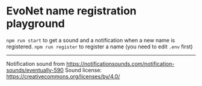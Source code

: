# EvoNet name registration playground

`npm run start` to get a sound and a notification when a new name is registered.
`npm run register` to register a name (you need to edit `.env` first)

---

Notification sound from https://notificationsounds.com/notification-sounds/eventually-590
Sound license: https://creativecommons.org/licenses/by/4.0/

